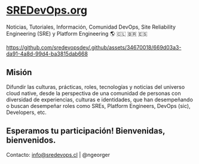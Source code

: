 # [SREDevOps.org](https://sredevops.org)
Noticias, Tutoriales, Información, Comunidad DevOps, Site Reliability Engineering (SRE) y Platform Engineering 🌎 🇨🇱 🇧🇷 🇪🇸

https://github.com/sredevopsdev/.github/assets/34670018/669d03a3-da91-4a8d-99d4-ba3815dab668


## Misión

Difundir las culturas, prácticas, roles, tecnologías y noticias del universo cloud native, desde la perspectiva de una comunidad de personas con diversidad de experiencias, culturas e identidades, que han desempeñando o buscan desempeñar roles como SREs, Platform Engineers, DevOps (sic), Developers, etc.

## Esperamos tu participación! Bienvenidas, bienvenidos. 

Contacto: info@sredevops.cl | @ngeorger
